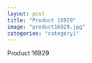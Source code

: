 ```yaml
---
layout: post
title: "Product 16929"
image: "product16929.jpg"
categories: "category1"
---
```

Product 16929

